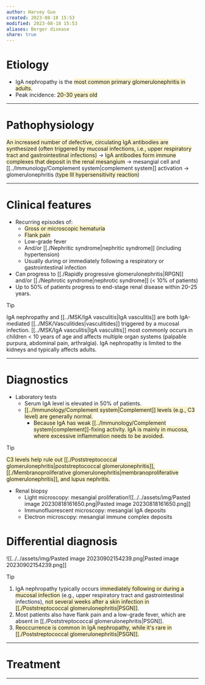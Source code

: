 ```yaml
---
author: Harvey Guo
created: 2023-08-18 15:53
modified: 2023-08-18 15:53
aliases: Berger disease
share: true
---
```

# Etiology
- IgA nephropathy is the <span style="background:rgba(240, 200, 0, 0.2)">most common primary glomerulonephritis in adults.</span>
- Peak incidence: <span style="background:rgba(240, 200, 0, 0.2)">20-30 years old</span>

---
# Pathophysiology
<span style="background:rgba(240, 200, 0, 0.2)">An increased number of defective, circulating IgA antibodies are synthesized</span> <span style="background:rgba(240, 200, 0, 0.2)">(often triggered by mucosal infections, i.e., upper respiratory tract and gastrointestinal infections)</span> → <span style="background:rgba(240, 200, 0, 0.2)">IgA antibodies form immune complexes that deposit in the renal mesangium</span> → mesangial cell and [[../Immunology/Complement system|complement system]] activation → glomerulonephritis (<span style="background:rgba(240, 200, 0, 0.2)">type III hypersensitivity reaction</span>)

---
# Clinical features
- Recurring episodes of:
	- <span style="background:rgba(240, 200, 0, 0.2)">Gross or microscopic hematuria</span>
	- <span style="background:rgba(240, 200, 0, 0.2)">Flank pain</span>
	- Low-grade fever
	- And/or [[./Nephritic syndrome|nephritic syndrome]] (including hypertension)
	- Usually during or immediately following a respiratory or gastrointestinal infection
- Can progress to [[./Rapidly progressive glomerulonephritis|RPGN]] and/or [[./Nephrotic syndrome|nephrotic syndrome]] (< 10% of patients)
- Up to 50% of patients progress to end-stage renal disease within 20–25 years.

>[!tip] 
>IgA nephropathy and [[../MSK/IgA vasculitis|IgA vasculitis]] are both IgA-mediated [[../MSK/Vasculitides|vasculitides]] triggered by a mucosal infection. [[../MSK/IgA vasculitis|IgA vasculitis]] most commonly occurs in children < 10 years of age and affects multiple organ systems (palpable purpura, abdominal pain, arthralgia). IgA nephropathy is limited to the kidneys and typically affects adults.

---
# Diagnostics
- Laboratory tests
	- Serum IgA level is elevated in 50% of patients.
	- <span style="background:rgba(240, 200, 0, 0.2)">[[../Immunology/Complement system|Complement]] levels (e.g., C3 level) are generally normal.</span>
		- <span style="background:rgba(240, 200, 0, 0.2)">Because IgA has weak [[../Immunology/Complement system|complement]]-fixing activity. IgA is mainly in mucosa, where excessive inflammation needs to be avoided.</span>

 >[!tip] 
><span style="background:rgba(240, 200, 0, 0.2)">C3 levels help rule out [[./Poststreptococcal glomerulonephritis|poststreptococcal glomerulonephritis]], [[./Membranoproliferative glomerulonephritis|membranoproliferative glomerulonephritis]], and lupus nephritis.</span>
- Renal biopsy
	- Light microscopy: mesangial proliferation![[../../assets/img/Pasted image 20230818161650.png|Pasted image 20230818161650.png]]
	- Immunofluorescent microscopy: mesangial IgA deposits
	- Electron microscopy: mesangial immune complex deposits
# Differential diagnosis
![[../../assets/img/Pasted image 20230902154239.png|Pasted image 20230902154239.png]]
>[!tip] 
>1. IgA nephropathy typically occurs <span style="background:rgba(240, 200, 0, 0.2)">immediately following or during a mucosal infection</span> (e.g., upper respiratory tract and gastrointestinal infections), <span style="background:rgba(240, 200, 0, 0.2)">not several weeks after a skin infection in [[./Poststreptococcal glomerulonephritis|PSGN]]</span>. 
>2. Most patients also have flank pain and a low-grade fever, which are absent in [[./Poststreptococcal glomerulonephritis|PSGN]].
>3. <span style="background:rgba(240, 200, 0, 0.2)">Reoccurrence is common in IgA nephropathy, while it's rare in [[./Poststreptococcal glomerulonephritis|PSGN]].</span> 

---
# Treatment


---
